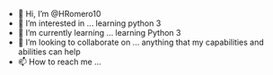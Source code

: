 - 👋 Hi, I’m @HRomero10
- 👀 I’m interested in ... learning python 3 
- 🌱 I’m currently learning ... learning Python 3
- 💞️ I’m looking to collaborate on ... anything that my capabilities and abilities can help
- 📫 How to reach me ...

<!---
HRomero10/HRomero10 is a ✨ special ✨ repository because its `README.md` (this file) appears on your GitHub profile.
You can click the Preview link to take a look at your changes.
--->
